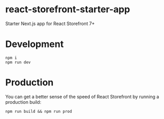 # react-storefront-starter-app

Starter Next.js app for React Storefront 7+

# Development

```
npm i
npm run dev
```

# Production

You can get a better sense of the speed of React Storefront by running a production build:

```
npm run build && npm run prod
```


<!-- run krny k liye q k wese run ni hpo ra// sudo node server.js -->